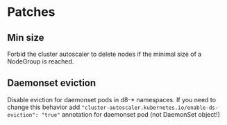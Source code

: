 # Patches

## Min size

Forbid the cluster autoscaler to delete nodes if the minimal size of a NodeGroup is reached.


## Daemonset eviction

Disable eviction for daemonset pods in d8-* namespaces. If you need to change this behavior add
`"cluster-autoscaler.kubernetes.io/enable-ds-eviction": "true"` annotation for daemonset pod (not DaemonSet object!)
